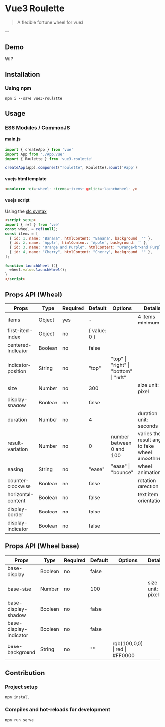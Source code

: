 # Vue3 Roulette

> A flexible fortune wheel for vue3

-- 

## Demo

WIP

## Installation

### Using npm

`npm i --save vue3-roulette`

## Usage

### ES6 Modules / CommonJS

#### main.js
```js
import { createApp } from 'vue'
import App from './App.vue'
import { Roulette } from 'vue3-roulette'

createApp(App).component("roulette", Roulette).mount('#app')
```

#### vuejs html template
```html
<Roulette ref="wheel" :items="items" @click="launchWheel" />
```

#### vuejs script 

Using the [sfc syntax](https://v3.vuejs.org/api/sfc-script-setup.html)
```html 
<script setup>
import { ref } from 'vue'
const wheel = ref(null);
const items = [
  { id: 1, name: "Banana", htmlContent: "Banana", background: "" },
  { id: 2, name: "Apple", htmlContent: "Apple", background: "" },
  { id: 3, name: "Orange and Purple", htmlContent: "Orange<br>and Purple", background: "" },
  { id: 4, name: "Cherry", htmlContent: "Cherry", background: "" },
];

function launchWheel (){
  wheel.value.launchWheel();
}
</script>
```


## Props API (Wheel)

| Props      | Type       | Required | Default    | Options        | Details |
|------------|------------|----------|------------|----------------|--|
| items    | Object | yes     | -          |               | 4 items minimum |
| first-item-index      | Object     | no    | { value: 0 } |               |
| centered-indicator      | Boolean     | no    | false |               |
| indicator-position       | String     | no       | "top"       | "top" \| "right" \| "bottom" \| "left" |
| size | Number   | no       | 300      |                | size unit: pixel |
| display-shadow | Boolean   | no       | false      |                |
| duration       | Number       | no       | 4   | | duration unit: seconds       |                |
| result-variation | Number    | no       | 0 | number between 0 and 100 | varies the result angle to fake wheel smoothness |
| easing | String    | no       | "ease"      | "ease" \| "bounce"        | wheel animation |
| counter-clockwise                   | Boolean      | no       | false  | | rotation direction
| horizontal-content | Boolean    | no       | false      |                | text item orientation
| display-border | Boolean    | no       | false      |                |
| display-indicator | Boolean    | no       | false      |                |

## Props API (Wheel base)

| Props      | Type       | Required | Default    | Options        | Details |
|------------|------------|----------|------------|----------------|--|
| base-display    | Boolean | no     | false          |               |  |
| base-size    | Number | no     | 100          |               | size unit: pixel |
| base-display-shadow    | Boolean | no     | false          |               |  |
| base-display-indicator    | Boolean | no     | false          |               |  |
| base-background    | String | no     | ""          | rgb(100,0,0) \| red \| #FF0000              |  |

## Contribution

### Project setup

```bash
npm install
```

### Compiles and hot-reloads for development

```bash
npm run serve
```